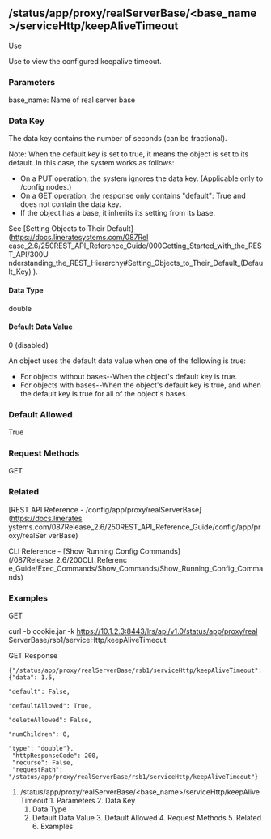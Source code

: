 ## /status/app/proxy/realServerBase/<base_name>/serviceHttp/keepAliveTimeout

Use

Use to view the configured keepalive timeout.

### Parameters

base_name: Name of real server base

### Data Key

The data key contains the number of seconds (can be fractional).

Note: When the default key is set to true, it means the object is set to its
default. In this case, the system works as follows:

  * On a PUT operation, the system ignores the data key. (Applicable only to /config nodes.)
  * On a GET operation, the response only contains "default": True and does not contain the data key.
  * If the object has a base, it inherits its setting from its base.

See [Setting Objects to Their Default](https://docs.lineratesystems.com/087Rel
ease_2.6/250REST_API_Reference_Guide/000Getting_Started_with_the_REST_API/300U
nderstanding_the_REST_Hierarchy#Setting_Objects_to_Their_Default_(Default_Key)
).

#### Data Type

double

#### Default Data Value

0 (disabled)

An object uses the default data value when one of the following is true:

  * For objects without bases--When the object's default key is true.
  * For objects with bases--When the object's default key is true, and when the default key is true for all of the object's bases.

### Default Allowed

True

### Request Methods

GET

### Related

[REST API Reference - /config/app/proxy/realServerBase](https://docs.linerates
ystems.com/087Release_2.6/250REST_API_Reference_Guide/config/app/proxy/realSer
verBase)

CLI Reference - [Show Running Config Commands](/087Release_2.6/200CLI_Referenc
e_Guide/Exec_Commands/Show_Commands/Show_Running_Config_Commands)

### Examples

GET

curl -b cookie.jar -k https://10.1.2.3:8443/lrs/api/v1.0/status/app/proxy/real
ServerBase/rsb1/serviceHttp/keepAliveTimeout

GET Response

    
    
    {"/status/app/proxy/realServerBase/rsb1/serviceHttp/keepAliveTimeout": {"data": 1.5,
                                                                               "default": False,
                                                                               "defaultAllowed": True,
                                                                               "deleteAllowed": False,
                                                                               "numChildren": 0,
                                                                               "type": "double"},
     "httpResponseCode": 200,
     "recurse": False,
     "requestPath": "/status/app/proxy/realServerBase/rsb1/serviceHttp/keepAliveTimeout"}
    

  1. /status/app/proxy/realServerBase/<base_name>/serviceHttp/keepAliveTimeout
    1. Parameters
    2. Data Key
      1. Data Type
      2. Default Data Value
    3. Default Allowed
    4. Request Methods
    5. Related
    6. Examples

